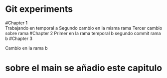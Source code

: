 # Git experiments

#Chapter 1
<br>
Trabajando en temporal a
Segundo cambio en la misma rama 
Tercer cambio sobre rama 
#Chapter 2
Primer en la rama temporal b
segundo commit rama b 
#Chapter 3

Cambio en la rama b


# sobre el main se añadio este capitulo
